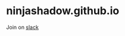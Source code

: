 # ninjashadow.github.io
Join on [slack](https://join.slack.com/t/ninjashadow/shared_invite/enQtNTk4NTA5Njk1ODQ3LTIwYTA5ZTA5OGFiYzNhMmI3YjE4NDFmNDc4Y2Y5MjkyZjVjZjk1OWU0YTg1ZjcwMmIyZmU1OTM5ZmQ4OWJhZjM)
